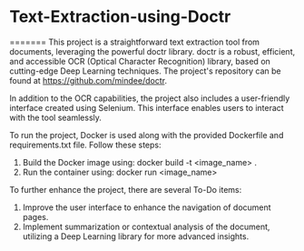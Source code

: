 
# Text-Extraction-using-Doctr
=======
This project is a straightforward text extraction tool from documents, leveraging the powerful doctr library. doctr is a robust, efficient, and accessible OCR (Optical Character Recognition) library, based on cutting-edge Deep Learning techniques. The project's repository can be found at https://github.com/mindee/doctr.

In addition to the OCR capabilities, the project also includes a user-friendly interface created using Selenium. This interface enables users to interact with the tool seamlessly.

To run the project, Docker is used along with the provided Dockerfile and requirements.txt file. Follow these steps:

1. Build the Docker image using: docker build -t <image_name> .
2. Run the container using: docker run <image_name>

To further enhance the project, there are several To-Do items:

1. Improve the user interface to enhance the navigation of document pages.
1. Implement summarization or contextual analysis of the document, utilizing a Deep Learning library for more advanced insights.
